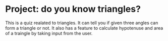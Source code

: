 # Project: do you know triangles?
This is a quiz realated to triangles. 
It can tell you if given three angles can form a triangle or not.
It also has a feature to calculate hypotenuse and area of a traingle by taking input from the user.
